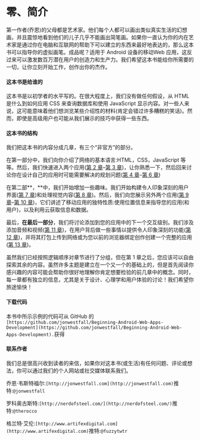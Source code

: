 # 零、简介

第一作者(乔恩)的父母都是艺术家。他们每个人都可以画出类似真实生活的幻想画，并且震惊地看到他们的儿子几乎不能画出简笔画。如果你一直认为你的内在艺术家是通过你在电脑和互联网的帮助下可以建立的东西来最好地表达的，那么这本书可以指导你的虚拟画笔。成品呢？适用于 Android 设备的移动Web 应用，这反过来可以激发数百万潜在用户的创造力和生产力。我们希望这本书能给你所需要的一切，让你立刻开始工作，创作出你的杰作。

#### 这本书是给谁的

这本书是以初学者的水平写的。在很大程度上，我们没有做任何假设，从 HTML 是什么到如何应用 CSS 来查询数据库和使用 JavaScript 显示内容。对一些人来说，这可能意味着他们想浏览某些介绍性的材料(肯定会错过许多糟糕的笑话)。然而，即使是高级用户也可能从我们展示的技巧中获得一些东西。

#### 这本书的结构

我们把这本书的内容分成几章，有三个“非官方”的部分。

在第一部分中，我们向你介绍了网络的基本语言:HTML，CSS，JavaScript 等等。然后，我们快速进入两个应用([第 2 章](02.html#ch2)–[第 3 章](03.html#ch3))，让你熟悉一下，然后回来讨论你在设计自己的应用时可能需要解决的规划问题([第 4 章](04.html#ch4)–[第 6 章](06.html#ch6))

在第二部**，**中，我们开始增加一些趣味。我们开始构建令人印象深刻的用户界面([第 7 章](07.html#ch7))和处理视觉内容([第 8 章](08.html#ch8))。然后，我们向您展示另外两个应用([第 9 章](09.html#ch9)–[第 10 章](10.html#ch10))，它们讲述了移动应用的独特性质:使用位置信息来指导您的应用(和用户)，以及利用云获取信息和数据。

最后，**在最后一部分**，我们将讨论添加到您的应用中的下一个交互级别。我们涉及添加音频和视频([第 11 章](11.html#ch11))，在用户背后做一些事情以提供令人印象深刻的功能([第 12 章](12.html#ch12))，并将其打包上传到网络或为您以前的浏览器绑定创作创建一个完整的应用([第 13 章](13.html#ch13))。

虽然我们已经按照逻辑顺序对章节进行了分组，但在第 1 章之后，您应该可以自由探索其余的内容。虽然许多主题是建立在一个又一个的基础上的，但是首先阅读你感兴趣的内容可能会帮助你很好地理解你肯定想要检验的前几章中的概念。同时，每一章都有独立的信息，尤其是关于设计、心理学和用户体验的讨论！我们希望你旅途愉快！

#### 下载代码

本书中所示示例的代码可从 GitHub 的`[https://github.com/jonwestfall/Beginning-Android-Web-Apps-Development](https://github.com/jonwestfall/Beginning-Android-Web-Apps-Development).`获得

#### 联系作者

我们总是很高兴收到读者的来信，如果你对这本书(或生活)有任何问题、评论或想法，你可以通过我们的个人网站或社交媒体联系我们。

乔恩·韦斯特福尔:`[http://jonwestfall.com](http://jonwestfall.com)`推特:`@jonwestfall`

罗科奥古斯特:`[http://nerdofsteel.com/](http://nerdofsteel.com/)`推特:`@therocco`

格兰特·艾伦:`[http://www.artifexdigital.com](http://www.artifexdigital.com)`推特:`@fuzzytwtr`